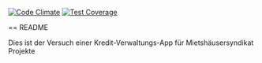 [![Code Climate](https://codeclimate.com/github/robbytobby/kavau/badges/gpa.svg)](https://codeclimate.com/github/robbytobby/kavau)
[![Test Coverage](https://codeclimate.com/github/robbytobby/kavau/badges/coverage.svg)](https://codeclimate.com/github/robbytobby/kavau/coverage)

== README

Dies ist der Versuch einer Kredit-Verwaltungs-App für Mietshäusersyndikat Projekte




